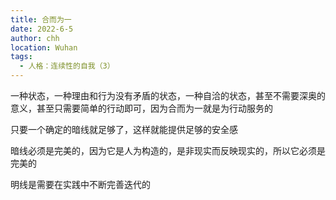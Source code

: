 ```yaml
---
title: 合而为一
date: 2022-6-5
author: chh
location: Wuhan
tags:
  - 人格：连续性的自我（3）
---
```


一种状态，一种理由和行为没有矛盾的状态，一种自洽的状态，甚至不需要深奥的意义，甚至只需要简单的行动即可，因为合而为一就是为行动服务的

只要一个确定的暗线就足够了，这样就能提供足够的安全感

暗线必须是完美的，因为它是人为构造的，是非现实而反映现实的，所以它必须是完美的

明线是需要在实践中不断完善迭代的

